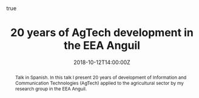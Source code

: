 ---
abstract: Talk in Spanish. In this talk I present 20 years of development of Information and Communication Technologies (AgTech) applied to the agricultural sector by my research group in the EEA Anguil.
all_day: false
authors: []
date: "2018-10-12T14:00:00Z"
event: Consejo Regional La Pampa - San Luis
event_url: 
featured: false
links:
- icon: twitter
  icon_pack: fab
  name: Follow
  url: https://twitter.com/yabellini 
location: Victorica, La Pampa
math: true
publishDate: "2018-10-12T14:00:00Z"
slides: 
summary: Talk in Spanish. In this talk I present 20 years of development of Information and Communication Technologies (AgTech) applied to the agricultural sector by my research group in the EEA Anguil.
tags: []
title: 20 years of AgTech development in the EEA Anguil
url_code: ""
url_pdf: "AgTechAnguil2018.pdf"
url_slides: ""
url_video: ""
---